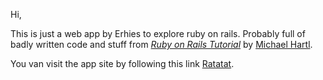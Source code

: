 Hi,

This is just a web app by Erhies to explore ruby on rails. Probably full of badly written code and stuff from [*Ruby on Rails Tutorial*](http://railstutorial.org/) by [Michael Hartl](http://michaelhartl.com/).

You van visit the app site by following this link [Ratatat](http://ratatat.herokuapp.com/).


